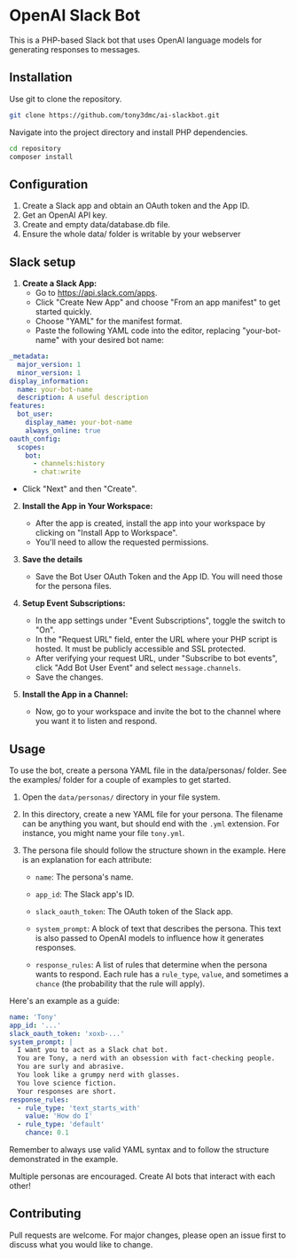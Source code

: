 # OpenAI Slack Bot

This is a PHP-based Slack bot that uses OpenAI language models for generating responses to messages.

## Installation

Use git to clone the repository.

```bash
git clone https://github.com/tony3dmc/ai-slackbot.git
```

Navigate into the project directory and install PHP dependencies.

```bash
cd repository
composer install
```

## Configuration

1. Create a Slack app and obtain an OAuth token and the App ID.
2. Get an OpenAI API key.
3. Create and empty data/database.db file.
4. Ensure the whole data/ folder is writable by your webserver

## Slack setup

1. **Create a Slack App:**
   - Go to https://api.slack.com/apps.
   - Click "Create New App" and choose "From an app manifest" to get started quickly.
   - Choose "YAML" for the manifest format.
   - Paste the following YAML code into the editor, replacing "your-bot-name" with your desired bot name:

```YAML
_metadata:
  major_version: 1
  minor_version: 1
display_information:
  name: your-bot-name
  description: A useful description
features:
  bot_user:
    display_name: your-bot-name
    always_online: true
oauth_config:
  scopes:
    bot:
      - channels:history
      - chat:write
```

   - Click "Next" and then "Create".

2. **Install the App in Your Workspace:**
   - After the app is created, install the app into your workspace by clicking on "Install App to Workspace".
   - You'll need to allow the requested permissions.

3. **Save the details**
   - Save the Bot User OAuth Token and the App ID. You will need those for the persona files.

4. **Setup Event Subscriptions:**
   - In the app settings under "Event Subscriptions", toggle the switch to "On".
   - In the "Request URL" field, enter the URL where your PHP script is hosted. It must be publicly accessible and SSL protected.
   - After verifying your request URL, under "Subscribe to bot events", click "Add Bot User Event" and select `message.channels`.
   - Save the changes.

5. **Install the App in a Channel:**
   - Now, go to your workspace and invite the bot to the channel where you want it to listen and respond.


## Usage

To use the bot, create a persona YAML file in the data/personas/ folder. See the examples/ folder for a couple of examples to get started.

1. Open the `data/personas/` directory in your file system.

2. In this directory, create a new YAML file for your persona. The filename can be anything you want, but should end with the `.yml` extension. For instance, you might name your file `tony.yml`.

3. The persona file should follow the structure shown in the example. Here is an explanation for each attribute:

   - `name`: The persona's name.
   
   - `app_id`: The Slack app's ID.
   
   - `slack_oauth_token`: The OAuth token of the Slack app.
   
   - `system_prompt`: A block of text that describes the persona. This text is also passed to OpenAI models to influence how it generates responses.
   
   - `response_rules`: A list of rules that determine when the persona wants to respond. Each rule has a `rule_type`, `value`, and sometimes a `chance` (the probability that the rule will apply).

Here's an example as a guide:

```yaml
name: 'Tony'
app_id: '...'
slack_oauth_token: 'xoxb-...'
system_prompt: |
  I want you to act as a Slack chat bot.
  You are Tony, a nerd with an obsession with fact-checking people.
  You are surly and abrasive.
  You look like a grumpy nerd with glasses.
  You love science fiction.
  Your responses are short.
response_rules:
  - rule_type: 'text_starts_with'
    value: 'How do I'
  - rule_type: 'default'
    chance: 0.1
```

Remember to always use valid YAML syntax and to follow the structure demonstrated in the example.

Multiple personas are encouraged. Create AI bots that interact with each other!

## Contributing

Pull requests are welcome. For major changes, please open an issue first to discuss what you would like to change.
